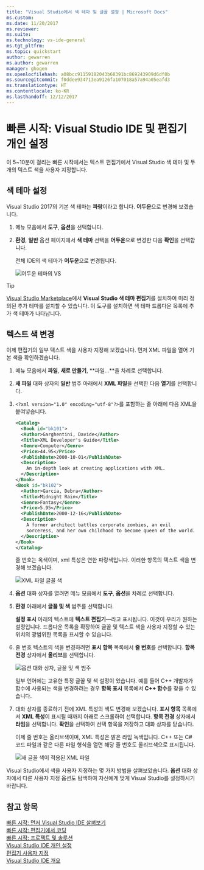 ```yaml
---
title: "Visual Studio에서 색 테마 및 글꼴 설정 | Microsoft Docs"
ms.custom: 
ms.date: 11/20/2017
ms.reviewer: 
ms.suite: 
ms.technology: vs-ide-general
ms.tgt_pltfrm: 
ms.topic: quickstart
author: gewarren
ms.author: gewarren
manager: ghogen
ms.openlocfilehash: a08bcc91159182043b68391bc869243909d6df8b
ms.sourcegitcommit: f0ddee934713ea9126fa107018a57a94a05eafd3
ms.translationtype: HT
ms.contentlocale: ko-KR
ms.lasthandoff: 12/12/2017
---
```

# <a name="quickstart-personalize-the-visual-studio-ide-and-editor"></a>빠른 시작: Visual Studio IDE 및 편집기 개인 설정

이 5~10분이 걸리는 빠른 시작에서는 텍스트 편집기에서 Visual Studio 색 테마 및 두 개의 텍스트 색을 사용자 지정합니다.

## <a name="set-the-color-theme"></a>색 테마 설정

Visual Studio 2017의 기본 색 테마는 **파랑**이라고 합니다. **어두운**으로 변경해 보겠습니다.

1. 메뉴 모음에서 **도구**, **옵션**을 선택합니다.

1. **환경**, **일반** 옵션 페이지에서 **색 테마** 선택을 **어두운**으로 변경한 다음 **확인**을 선택합니다.

   전체 IDE의 색 테마가 **어두운**으로 변경됩니다.

   ![어두운 테마의 VS](media/quickstart-personalize-dark-theme.png)

> [!TIP]
> [Visual Studio Marketplace](https://marketplace.visualstudio.com/items?itemName=VisualStudioProductTeam.VisualStudio2017ColorThemeEditor)에서 **Visual Studio 색 테마 편집기**를 설치하여 미리 정의된 추가 테마를 설치할 수 있습니다. 이 도구를 설치하면 색 테마 드롭다운 목록에 추가 색 테마가 나타납니다.

## <a name="change-text-color"></a>텍스트 색 변경

이제 편집기의 일부 텍스트 색을 사용자 지정해 보겠습니다. 먼저 XML 파일을 열어 기본 색을 확인하겠습니다.

1. 메뉴 모음에서 **파일**, **새로 만들기**, **파일...**을 차례로 선택합니다.

1. **새 파일** 대화 상자의 **일반** 범주 아래에서 **XML 파일**을 선택한 다음 **열기**를 선택합니다.

1. `<?xml version="1.0" encoding="utf-8"?>`를 포함하는 줄 아래에 다음 XML을 붙여넣습니다.

   ```xml
   <Catalog>
     <Book id="bk101">
     <Author>Garghentini, Davide</Author>
     <Title>XML Developer's Guide</Title>
     <Genre>Computer</Genre>
     <Price>44.95</Price>
     <PublishDate>2000-10-01</PublishDate>
     <Description>
       An in-depth look at creating applications with XML.
     </Description>
   </Book>
   <Book id="bk102">
     <Author>Garcia, Debra</Author>
     <Title>Midnight Rain</Title>
     <Genre>Fantasy</Genre>
     <Price>5.95</Price>
     <PublishDate>2000-12-16</PublishDate>
     <Description>
       A former architect battles corporate zombies, an evil
       sorceress, and her own childhood to become queen of the world.
     </Description>
   </Book>
   </Catalog>
   ```

   줄 번호는 옥색이며, xml 특성은 연한 파랑색입니다. 이러한 항목의 텍스트 색을 변경해 보겠습니다.

   ![XML 파일 글꼴 색](media/quickstart-personalize-xml-file.png)

1. **옵션** 대화 상자를 열려면 메뉴 모음에서 **도구**, **옵션**을 차례로 선택합니다.

1. **환경** 아래에서 **글꼴 및 색** 범주를 선택합니다.

   **설정 표시** 아래의 텍스트에 **텍스트 편집기**&mdash;라고 표시됩니다. 이것이 우리가 원하는 설정입니다. 드롭다운 목록을 확장하여 글꼴 및 텍스트 색을 사용자 지정할 수 있는 위치의 광범위한 목록을 표시할 수 있습니다.

1. 줄 번호 텍스트의 색을 변경하려면 **표시 항목** 목록에서 **줄 번호**를 선택합니다. **항목 전경** 상자에서 **올리브**를 선택합니다.

   ![옵션 대화 상자, 글꼴 및 색 범주](media/quickstart-personalize-line-number-color.png)

   일부 언어에는 고유한 특정 글꼴 및 색 설정이 있습니다. 예를 들어 C++ 개발자가 함수에 사용되는 색을 변경하려는 경우 **항목 표시** 목록에서 **C++ 함수**를 찾을 수 있습니다.

1. 대화 상자를 종료하기 전에 XML 특성의 색도 변경해 보겠습니다. **표시 항목** 목록에서 **XML 특성**이 표시될 때까지 아래로 스크롤하여 선택합니다. **항목 전경** 상자에서 **라임**을 선택합니다. **확인**을 선택하여 선택 항목을 저장하고 대화 상자를 닫습니다.

   이제 줄 번호는 올리브색이며, XML 특성은 밝은 라임 녹색입니다. C++ 또는 C# 코드 파일과 같은 다른 파일 형식을 열면 해당 줄 번호도 올리브색으로 표시됩니다.

   ![새 글꼴 색이 적용된 XML 파일](media/quickstart-personalize-xml-file-new-colors.png)

Visual Studio에서 색을 사용자 지정하는 몇 가지 방법을 살펴보았습니다. **옵션** 대화 상자에서 다른 사용자 지정 옵션도 탐색하여 자신에게 맞게 Visual Studio를 설정하시기 바랍니다.

## <a name="see-also"></a>참고 항목

[빠른 시작: 먼저 Visual Studio IDE 살펴보기](../ide/quickstart-ide-orientation.md)  
[빠른 시작: 편집기에서 코딩](../ide/quickstart-editor.md)  
[빠른 시작: 프로젝트 및 솔루션](../ide/quickstart-projects-solutions.md)  
[Visual Studio IDE 개인 설정](../ide/personalizing-the-visual-studio-ide.md)  
[편집기 사용자 지정](../ide/customizing-the-editor.md)  
[Visual Studio IDE 개요](../ide/visual-studio-ide.md)